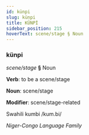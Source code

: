 ```yaml
---
id: künpi
slug: künpi
title: KÜNPİ
sidebar_position: 215
hoverText: scene/stage § Noun
---
```


### künpi

*scene/stage* **§** Noun

**Verb**: to be a scene/stage

**Noun**: scene/stage

**Modifier**: scene/stage-related

Swahili kumbi /kum.bi/

*Niger-Congo Language Family*